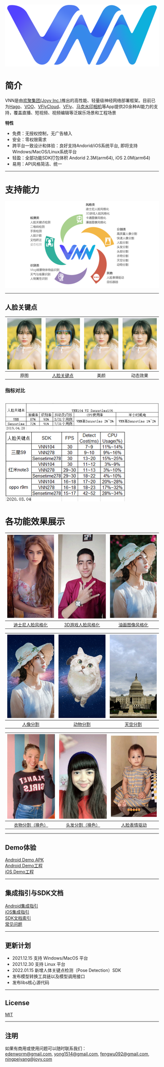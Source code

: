 ![Logo](./doc/resource/vnn_logo.png)

# 简介
VNN是由[欢聚集团(Joyy Inc.)](http://www.huanju.cn/)推出的高性能、轻量级神经网络部署框架。目前已为[Hago](https://www.ihago.net/)、[VOO](https://vooedit.com/)、[VFlyCloud](https://cloud.vflyapp.com/desktop)、[VFly](https://api-web.vflyapp.com/)、[马克水印相机](https://www.markiapp.com/)等App提供20余种AI能力的支持，覆盖直播、短视频、视频编辑等泛娱乐场景和工程场景

**特性**
- 免费：无授权控制，无广告植入
- 安全：零权限需求
- 跨平台一致设计和体验：良好支持Andorid/iOS系统平台, 即将支持Windows/MacOS/Linux系统平台
- 轻盈：全部功能SDK打包体积 Andorid 2.3M(arm64), iOS 2.0M(arm64)
- 易用：API风格简洁、统一

---

# 支持能力
![ability](./doc/resource/ability.png)


---

## 人脸关键点
 |![face_Img](./doc/resource/face_img.jpg)| ![face_keypoints](./doc/resource/face_keypoints.jpg)|![face_Img](./doc/resource/face_beautify.png)|![face278](./doc/resource/face278.gif) |
 | :----------------------------: | :--------------------------------: | :---------------------------: | :-----------------: |
 | 原图 | [人脸关键点](./doc/face_landmark_detection.md)  | 美颜 | 动态效果 |

### 指标对比
![face104compare](./doc/resource/face104compare.png)  ![face278compare](./doc/resource/face278compare.png)
---

# 各功能效果展示

 

 | ![disney_example](./doc/resource/disney_example.gif) | ![3dgame_example](./doc/resource/3dgame_example.gif) |     ![comic_example](./doc/resource/comic_example.gif)     |
 | :--------------------------------------------------: | :--------------------------------------------------: | :--------------------------------------------------------: |
 |  [迪士尼人脸风格化](./doc/disney_face_stylizing.md)  | [3D游戏人脸风格化](./doc/3d_game_face_stylizing.md)  | [油画图像风格化](./doc/cartoonstylizing_comicstylizing.md) |

 | ![portrait_segment_example](./doc/resource/portrait_segment_example.gif) | ![animal_segment_example](./doc/resource/animal_segment_example.gif) | ![sky_segment_example](./doc/resource/sky_segment_example.gif) |
 | :----------------------------------------------------------------------: | :------------------------------------------------------------------: | :------------------------------------------------------------: |
 |                [人像分割](./doc/general_segmentation.md)                 |              [动物分割](./doc/general_segmentation.md)               |           [天空分割](./doc/general_segmentation.md)            |

  | ![clothes_segment_example](./doc/resource/clothes_segment_example.gif) | ![animal_segment_example](./doc/resource/hair_segment_eaxmple.gif) | ![face_reenactment_example](./doc/resource/face_reenactment_example.gif) |
  | :--------------------------------------------------------------------: | :----------------------------------------------------------------: | :----------------------------------------------------------------------: |
  |               [衣物分割（换色）](./doc/general_segmentation.md)                |             [头发分割（换色）](./doc/general_segmentation.md)              |                  [人脸表情驱动](./doc/face_reenactment.md)                   |


---

## Demo体验

[Android Demo APK](./demos/Android/vnn_demo.apk)  
[Android Demo工程](./demos/Android)  
[iOS Demo工程](./demos/iOS)  

---

## 集成指引与SDK文档

[Android集成指引](./demos/Android/readme.md)  
[iOS集成指引](./demos/iOS/readme.md)  
[SDK文档索引](./doc/doc_index.md)   
[常见问题](./doc/question_and_answer.md)

---

## 更新计划
- 2021.12.15 支持 Windows/MacOS 平台
- 2021.12.30 支持 Linux 平台
- 2022.01.15 新增人体关键点检测（Pose Detection）SDK
- 发布模型转换工具链以及模型调用接口
- 发布libs核心源代码

---
## License

[MIT](./license.txt)

---
## 注明
如果有商用或使用问题可以随时联系我们：  
edenworm@gmail.com, yong1514@gmail.com, fengwu092@gmail.com, ningpeiyang@joyy.com
